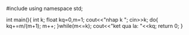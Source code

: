 #include <iostream>
using namespace std;

int main(){
	int k;
	float kq=0,m=1;
	cout<<"nhap k ";
	cin>>k;
	do{
		kq+=m/(m+1);
		m++;
	}while(m<=k);
	cout<<"ket qua la: "<<kq;
	return 0;
}
